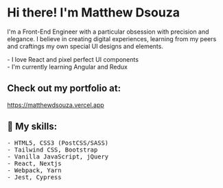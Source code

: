 # Hi there! I'm Matthew Dsouza

I'm a Front-End Engineer with a particular obsession with precision and elegance. I believe in creating digital experiences, learning from my peers and craftings my own special UI designs and elements.

<p>
- I love React and pixel perfect UI components<br/>
- I'm currently learning Angular and Redux
</p>

## Check out my portfolio at:
https://matthewdsouza.vercel.app

## :rocket: My skills:

<pre>
- HTML5, CSS3 (PostCSS/SASS)
- Tailwind CSS, Bootstrap
- Vanilla JavaScript, jQuery
- React, Nextjs
- Webpack, Yarn
- Jest, Cypress
</pre>
